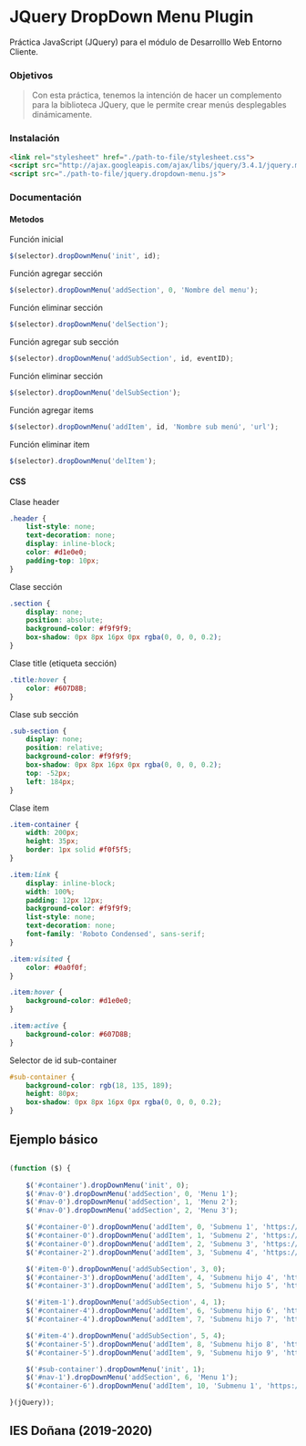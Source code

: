 # JQuery DropDown Menu Plugin
Práctica JavaScript (JQuery) para el módulo de Desarrolllo Web Entorno Cliente.
### Objetivos
> Con esta práctica, tenemos la intención de hacer un complemento para la biblioteca JQuery, que le permite crear menús desplegables dinámicamente.

### Instalación

```html
<link rel="stylesheet" href="./path-to-file/stylesheet.css">
<script src="http://ajax.googleapis.com/ajax/libs/jquery/3.4.1/jquery.min.js"></script>
<script src="./path-to-file/jquery.dropdown-menu.js">
```
### Documentación
#### Metodos

Función inicial
```js
$(selector).dropDownMenu('init', id);
```
Función agregar sección
```js
$(selector).dropDownMenu('addSection', 0, 'Nombre del menu');
```
Función eliminar sección
```js
$(selector).dropDownMenu('delSection');
```
Función agregar sub sección
```js
$(selector).dropDownMenu('addSubSection', id, eventID);
```
Función eliminar sección
```js
$(selector).dropDownMenu('delSubSection');
```
Función agregar items

```js
$(selector).dropDownMenu('addItem', id, 'Nombre sub menú', 'url');
```
Función eliminar item
```js
$(selector).dropDownMenu('delItem');
```

#### CSS

Clase header

```css
.header {
    list-style: none;
    text-decoration: none;
    display: inline-block;
    color: #d1e0e0;
    padding-top: 10px;
}
```
Clase sección
```css
.section {
    display: none;
    position: absolute;
    background-color: #f9f9f9;
    box-shadow: 0px 8px 16px 0px rgba(0, 0, 0, 0.2);
}
```
Clase title (etiqueta sección)

```css
.title:hover {
    color: #607D8B;
}
```
Clase sub sección

```css
.sub-section {
    display: none;
    position: relative;
    background-color: #f9f9f9;
    box-shadow: 0px 8px 16px 0px rgba(0, 0, 0, 0.2);
    top: -52px;
    left: 184px;
}
```

Clase item

```css
.item-container {
    width: 200px;
    height: 35px;
    border: 1px solid #f0f5f5;
}

.item:link {
    display: inline-block;
    width: 100%;
    padding: 12px 12px;
    background-color: #f9f9f9;
    list-style: none;
    text-decoration: none;
    font-family: 'Roboto Condensed', sans-serif;
}

.item:visited {
    color: #0a0f0f;
}

.item:hover {
    background-color: #d1e0e0;
}

.item:active {
    background-color: #607D8B;
}
```

Selector de id sub-container

```css
#sub-container {
    background-color: rgb(18, 135, 189);
    height: 80px;
    box-shadow: 0px 8px 16px 0px rgba(0, 0, 0, 0.2);
}
```

## Ejemplo básico

```js

(function ($) {
    
    $('#container').dropDownMenu('init', 0);
    $('#nav-0').dropDownMenu('addSection', 0, 'Menu 1');
    $('#nav-0').dropDownMenu('addSection', 1, 'Menu 2');
    $('#nav-0').dropDownMenu('addSection', 2, 'Menu 3');

    $('#container-0').dropDownMenu('addItem', 0, 'Submenu 1', 'https://marca.com');
    $('#container-0').dropDownMenu('addItem', 1, 'Submenu 2', 'https://marca.com');
    $('#container-0').dropDownMenu('addItem', 2, 'Submenu 3', 'https://marca.com');
    $('#container-2').dropDownMenu('addItem', 3, 'Submenu 4', 'https://marca.com');

    $('#item-0').dropDownMenu('addSubSection', 3, 0);
    $('#container-3').dropDownMenu('addItem', 4, 'Submenu hijo 4', 'https://marca.com');
    $('#container-3').dropDownMenu('addItem', 5, 'Submenu hijo 5', 'https://marca.com');

    $('#item-1').dropDownMenu('addSubSection', 4, 1);
    $('#container-4').dropDownMenu('addItem', 6, 'Submenu hijo 6', 'https://marca.com');
    $('#container-4').dropDownMenu('addItem', 7, 'Submenu hijo 7', 'https://marca.com');

    $('#item-4').dropDownMenu('addSubSection', 5, 4);
    $('#container-5').dropDownMenu('addItem', 8, 'Submenu hijo 8', 'https://marca.com');
    $('#container-5').dropDownMenu('addItem', 9, 'Submenu hijo 9', 'https://marca.com');

    $('#sub-container').dropDownMenu('init', 1);
    $('#nav-1').dropDownMenu('addSection', 6, 'Menu 1');
    $('#container-6').dropDownMenu('addItem', 10, 'Submenu 1', 'https://marca.com');

}(jQuery));
```

## IES Doñana (2019-2020)
